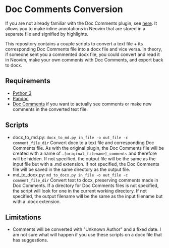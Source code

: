 # Doc Comments Conversion

If you are not already familiar with the Doc Comments plugin, see [here](https://github.com/oxytocin/DocComments). It allows you to make inline annotations in Neovim that are stored in a separate file and signified by highlights.

This repository contains a couple scripts to convert a text file + its corresponding Doc Comments file into a docx file and vice versa. In theory, if someone sent you a commented docx file, you could convert and read it in Neovim, make your own comments with Doc Comments, and export back to docx.

## Requirements
- [Python 3](https://www.python.org)
- [Pandoc](https://pandoc.org)
- [Doc Comments](https://github.com/oxytocin/DocComments) if you want to actually see comments or make new comments in the converted text file.

## Scripts
- docx_to_md.py: `docx_to_md.py in_file -o out_file -c comment_file_dir` Convert docx to a text file and corresponding Doc Comments file. As with the original plugin, the Doc Comments file will be created with a name of `.[original_filename]_comments` and therefore will be hidden. If not specified, the output file will be the same as the input file but with a .md extension. If not specified, the Doc Comments file will be saved in the same directory as the output file.
- md_to_docx.py: `md_to_docx.py in_file -o out_file -c comment_file_dir` Convert text to docx, preserving comments made in Doc Comments. If a directory for Doc Comments files is not specified, the script will look for one in the current working directory. If not specified, the output filename will be the same as the input filename but with a .docx extension.

## Limitations
- Comments will be converted with "Unknown Author" and a fixed date. I am not sure what will happen if you use these scripts on a docx file that has suggestions.
